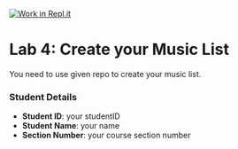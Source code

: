 [![Work in Repl.it](https://classroom.github.com/assets/work-in-replit-14baed9a392b3a25080506f3b7b6d57f295ec2978f6f33ec97e36a161684cbe9.svg)](https://classroom.github.com/online_ide?assignment_repo_id=4346733&assignment_repo_type=AssignmentRepo)
# Lab 4: Create your Music List

You need to use given repo to create your music list.

### Student Details

- **Student ID**: your studentID
- **Student Name**: your name
- **Section Number**: your course section number